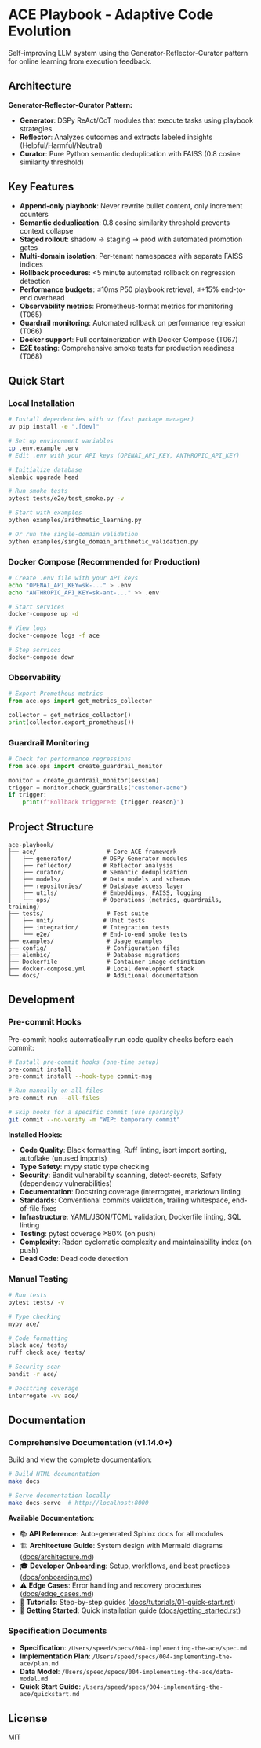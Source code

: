 # ACE Playbook - Adaptive Code Evolution

Self-improving LLM system using the Generator-Reflector-Curator pattern for online learning from execution feedback.

## Architecture

**Generator-Reflector-Curator Pattern:**

- **Generator**: DSPy ReAct/CoT modules that execute tasks using playbook strategies
- **Reflector**: Analyzes outcomes and extracts labeled insights (Helpful/Harmful/Neutral)
- **Curator**: Pure Python semantic deduplication with FAISS (0.8 cosine similarity threshold)

## Key Features

- **Append-only playbook**: Never rewrite bullet content, only increment counters
- **Semantic deduplication**: 0.8 cosine similarity threshold prevents context collapse
- **Staged rollout**: shadow → staging → prod with automated promotion gates
- **Multi-domain isolation**: Per-tenant namespaces with separate FAISS indices
- **Rollback procedures**: <5 minute automated rollback on regression detection
- **Performance budgets**: ≤10ms P50 playbook retrieval, ≤+15% end-to-end overhead
- **Observability metrics**: Prometheus-format metrics for monitoring (T065)
- **Guardrail monitoring**: Automated rollback on performance regression (T066)
- **Docker support**: Full containerization with Docker Compose (T067)
- **E2E testing**: Comprehensive smoke tests for production readiness (T068)

## Quick Start

### Local Installation

```bash
# Install dependencies with uv (fast package manager)
uv pip install -e ".[dev]"

# Set up environment variables
cp .env.example .env
# Edit .env with your API keys (OPENAI_API_KEY, ANTHROPIC_API_KEY)

# Initialize database
alembic upgrade head

# Run smoke tests
pytest tests/e2e/test_smoke.py -v

# Start with examples
python examples/arithmetic_learning.py

# Or run the single-domain validation
python examples/single_domain_arithmetic_validation.py
```

### Docker Compose (Recommended for Production)

```bash
# Create .env file with your API keys
echo "OPENAI_API_KEY=sk-..." > .env
echo "ANTHROPIC_API_KEY=sk-ant-..." >> .env

# Start services
docker-compose up -d

# View logs
docker-compose logs -f ace

# Stop services
docker-compose down
```

### Observability

```python
# Export Prometheus metrics
from ace.ops import get_metrics_collector

collector = get_metrics_collector()
print(collector.export_prometheus())
```

### Guardrail Monitoring

```python
# Check for performance regressions
from ace.ops import create_guardrail_monitor

monitor = create_guardrail_monitor(session)
trigger = monitor.check_guardrails("customer-acme")
if trigger:
    print(f"Rollback triggered: {trigger.reason}")
```

## Project Structure

```text
ace-playbook/
├── ace/                    # Core ACE framework
│   ├── generator/         # DSPy Generator modules
│   ├── reflector/         # Reflector analysis
│   ├── curator/           # Semantic deduplication
│   ├── models/            # Data models and schemas
│   ├── repositories/      # Database access layer
│   ├── utils/             # Embeddings, FAISS, logging
│   └── ops/               # Operations (metrics, guardrails, training)
├── tests/                  # Test suite
│   ├── unit/              # Unit tests
│   ├── integration/       # Integration tests
│   └── e2e/               # End-to-end smoke tests
├── examples/               # Usage examples
├── config/                 # Configuration files
├── alembic/                # Database migrations
├── Dockerfile              # Container image definition
├── docker-compose.yml      # Local development stack
└── docs/                   # Additional documentation
```

## Development

### Pre-commit Hooks

Pre-commit hooks automatically run code quality checks before each commit:

```bash
# Install pre-commit hooks (one-time setup)
pre-commit install
pre-commit install --hook-type commit-msg

# Run manually on all files
pre-commit run --all-files

# Skip hooks for a specific commit (use sparingly)
git commit --no-verify -m "WIP: temporary commit"
```

**Installed Hooks:**

- **Code Quality**: Black formatting, Ruff linting, isort import sorting, autoflake (unused imports)
- **Type Safety**: mypy static type checking
- **Security**: Bandit vulnerability scanning, detect-secrets, Safety (dependency vulnerabilities)
- **Documentation**: Docstring coverage (interrogate), markdown linting
- **Standards**: Conventional commits validation, trailing whitespace, end-of-file fixes
- **Infrastructure**: YAML/JSON/TOML validation, Dockerfile linting, SQL linting
- **Testing**: pytest coverage ≥80% (on push)
- **Complexity**: Radon cyclomatic complexity and maintainability index (on push)
- **Dead Code**: Dead code detection

### Manual Testing

```bash
# Run tests
pytest tests/ -v

# Type checking
mypy ace/

# Code formatting
black ace/ tests/
ruff check ace/ tests/

# Security scan
bandit -r ace/

# Docstring coverage
interrogate -vv ace/
```

## Documentation

### Comprehensive Documentation (v1.14.0+)

Build and view the complete documentation:

```bash
# Build HTML documentation
make docs

# Serve documentation locally
make docs-serve  # http://localhost:8000
```

**Available Documentation:**

- 📚 **API Reference**: Auto-generated Sphinx docs for all modules
- 🏗️ **Architecture Guide**: System design with Mermaid diagrams ([docs/architecture.md](docs/architecture.md))
- 🎓 **Developer Onboarding**: Setup, workflows, and best practices ([docs/onboarding.md](docs/onboarding.md))
- ⚠️ **Edge Cases**: Error handling and recovery procedures ([docs/edge_cases.md](docs/edge_cases.md))
- 🚀 **Tutorials**: Step-by-step guides ([docs/tutorials/01-quick-start.rst](docs/tutorials/01-quick-start.rst))
- 📖 **Getting Started**: Quick installation guide ([docs/getting_started.rst](docs/getting_started.rst))

### Specification Documents

- **Specification**: `/Users/speed/specs/004-implementing-the-ace/spec.md`
- **Implementation Plan**: `/Users/speed/specs/004-implementing-the-ace/plan.md`
- **Data Model**: `/Users/speed/specs/004-implementing-the-ace/data-model.md`
- **Quick Start Guide**: `/Users/speed/specs/004-implementing-the-ace/quickstart.md`

## License

MIT
